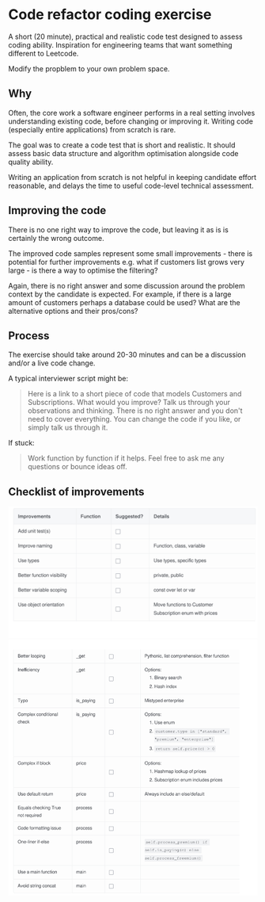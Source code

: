 # Code refactor coding exercise

A short (20 minute), practical and realistic code test designed to assess coding ability. Inspiration for engineering teams that want something different to Leetcode. 

Modify the propblem to your own problem space.

## Why
Often, the core work a software engineer performs in a real setting involves understanding existing code, before changing or improving it. Writing code (especially entire applications) from scratch is rare.

The goal was to create a code test that is short and realistic. It should assess basic data structure and algorithm optimisation alongside code quality ability.

Writing an application from scratch is not helpful in keeping candidate effort reasonable, and delays the time to useful code-level technical assessment.

## Improving the code
There is no one right way to improve the code, but leaving it as is is certainly the wrong outcome.

The improved code samples represent some small improvements - there is potential for further improvements e.g. what if customers list grows very large - is there a way to optimise the filtering?

Again, there is no right answer and some discussion around the problem context by the candidate is expected. For example, if there is a large amount of customers perhaps a database could be used? What are the alternative options and their pros/cons?


## Process
The exercise should take around 20-30 minutes and can be a discussion and/or a live code change.

A typical interviewer script might be:

> Here is a link to a short piece of code that models Customers and Subscriptions. What would you improve? Talk us through your observations and thinking. There is no right answer and you don't need to cover everything. You can change the code if you like, or simply talk us through it.

If stuck: 

> Work function by function if it helps. Feel free to ask me any questions or bounce ideas off.


## Checklist of improvements

![Improvements](images/1.png?raw=true)
![Improvements](images/2.png?raw=true)